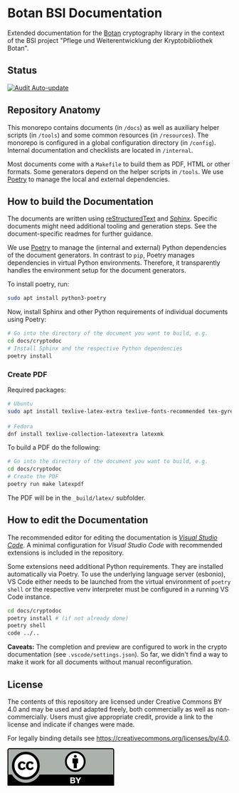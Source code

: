 # Botan BSI Documentation

Extended documentation for the [Botan](https://botan.randombit.net/)
cryptography library in the context of the BSI project "Pflege und
Weiterentwicklung der Kryptobibliothek Botan".

## Status

[![Audit Auto-update](https://github.com/sehlen-bsi/botan-docs/actions/workflows/auto-update.yml/badge.svg)](https://github.com/sehlen-bsi/botan-docs/actions/workflows/auto-update.yml)

## Repository Anatomy

This monorepo contains documents (in `/docs`) as well as auxiliary helper
scripts (in `/tools`) and some common resources (in `/resources`). The monorepo
is configured in a global configuration directory (in `/config`). Internal
documentation and checklists are located in `/internal`.

Most documents come with a `Makefile` to build them as PDF, HTML or other
formats. Some generators depend on the helper scripts in `/tools`. We use
[Poetry](https://python-poetry.org/) to manage the local and external
dependencies.

## How to build the Documentation

The documents are written using
[reStructuredText](https://docutils.sourceforge.io/rst.html) and
[Sphinx](https://www.sphinx-doc.org). Specific documents might need additional
tooling and generation steps. See the document-specific readmes for further
guidance.

We use [Poetry](https://python-poetry.org/) to manage the (internal and
external) Python dependencies of the document generators. In contrast to `pip`,
Poetry manages dependencies in virtual Python environments. Therefore, it
transparently handles the environment setup for the document generators.

To install poetry, run:

```bash
sudo apt install python3-poetry
```

Now, install Sphinx and other Python requirements of individual documents using
Poetry:

```bash
# Go into the directory of the document you want to build, e.g.
cd docs/cryptodoc
# Install Sphinx and the respective Python dependencies
poetry install
```

### Create PDF

Required packages:

```bash
# Ubuntu
sudo apt install texlive-latex-extra texlive-fonts-recommended tex-gyre latexmk

# Fedora
dnf install texlive-collection-latexextra latexmk
```

To build a PDF do the following:

```bash
# Go into the directory of the document you want to build, e.g.
cd docs/cryptodoc
# Create the PDF
poetry run make latexpdf
```

The PDF will be in the `_build/latex/` subfolder.

## How to edit the Documentation

The recommended editor for editing the documentation is [*Visual Studio
Code*](https://code.visualstudio.com/). A minimal configuration for *Visual
Studio Code* with recommended extensions is included in the repository.

Some extensions need additional Python requirements. They are installed
automatically via Poetry. To use the underlying language server (esbonio),
VS Code either needs to be launched from the virtual environment of `poetry shell`
or the respective venv interpreter must be configured in a running VS Code
instance.

```bash
cd docs/cryptodoc
poetry install # (if not already done)
poetry shell
code ../..
```

**Caveats:** The completion and preview are configured to work in the crypto
documentation (see `.vscode/settings.json`). So far, we didn't find a way to
make it work for all documents without manual reconfiguration.

## License

The contents of this repository are licensed under Creative Commons BY 4.0 and
may be used and adapted freely, both commercially as well as non-commercially.
Users must give appropriate credit, provide a link to the license and indicate
if changes were made.

For legally binding details see https://creativecommons.org/licenses/by/4.0.

![License: CC-BY](resources/legal/cc-by.svg)
